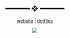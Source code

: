 <h2 align="center"> ━━━━━━ ❖ ━━━━━━ </h2>

<div align="center">
	<a href="https://home.kizu.cf">website</a> |
	<a href="https://github.com/TheRealKizu/dotfiles">dotfiles</a>
</div>

<p/>

<div align="center">
	<img src="https://github-readme-stats.vercel.app/api?username=TheRealKizu&show_icons=true&title_color=84a0c6&bg_color=13141d&icon_color=89b8c2&text_color=84a0c6">
</div>